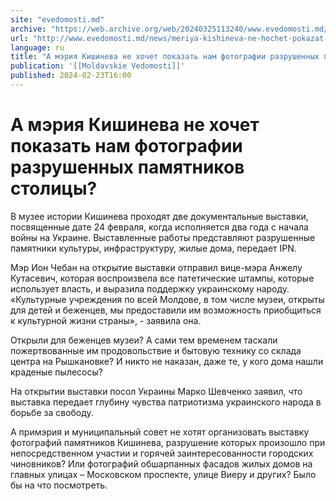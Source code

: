```yaml
---
site: "evedomosti.md"
archive: "https://web.archive.org/web/20240325113240/www.evedomosti.md/news/meriya-kishineva-ne-hochet-pokazat-nam-fotografii-razrushenn"
url: "http://www.evedomosti.md/news/meriya-kishineva-ne-hochet-pokazat-nam-fotografii-razrushenn"
language: ru
title: "А мэрия Кишинева не хочет показать нам фотографии разрушенных памятников столицы?"
publication: '[[Moldavskie Vedomosti]]'
published: 2024-02-23T16:00
---
```


# А мэрия Кишинева не хочет показать нам фотографии разрушенных памятников столицы?

В музее истории Кишинева проходят две документальные выставки, посвященные дате 24 февраля, когда исполняется два года с начала войны на Украине. Выставленные работы представляют разрушенные памятники культуры, инфраструктуру, жилые дома, передает IPN.

Мэр Ион Чебан на открытие выставки отправил вице-мэра Анжелу Кутасевич, которая воспроизвела все патетические штампы, которые использует власть, и выразила поддержку украинскому народу. «Культурные учреждения по всей Молдове, в том числе музеи, открыты для детей и беженцев, мы предоставили им возможность приобщиться к культурной жизни страны», - заявила она.

Открыли для беженцев музеи? А сами тем временем таскали пожертвованные им продовольствие и бытовую технику со склада центра на Рышкановке? И никто не наказан, даже те, у кого дома нашли краденые пылесосы?

На открытии выставки посол Украины Марко Шевченко заявил, что выставка передает глубину чувства патриотизма украинского народа в борьбе за свободу.

А примэрия и муниципальный совет не хотят организовать выставку фотографий памятников Кишинева, разрушение которых произошло при непосредственном участии и горячей заинтересованности городских чиновников? Или фотографий обшарпанных фасадов жилых домов на главных улицах – Московском проспекте, улице Виеру и других? Было бы на что посмотреть.